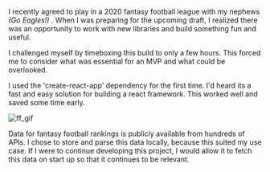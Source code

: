 
I recently agreed to play in a 2020 fantasy football league with my nephews *(Go Eagles!)* . When I was preparing for the upcoming draft, I realized there was an opportunity to work with new libraries and build something fun and useful.

I challenged myself by timeboxing this build to only a few hours. This forced me to consider what was essential for an MVP and what could be overlooked.

I used the 'create-react-app' dependency for the first time. I'd heard its a fast and easy solution for building a react framework. This worked well and saved some time early.

![ff_gif](@/public/images/portfolio/gifs/ff.gif)

Data for fantasy football rankings is publicly available from hundreds of APIs. I chose to store and parse this data locally, because this suited my use case. If I were to continue developing this project, I would allow it to fetch this data on start up so that it continues to be relevant.
